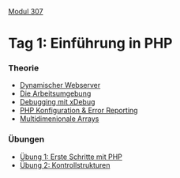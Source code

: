  [Modul 307](/ilv.307)
 
# Tag 1: Einführung in PHP

### Theorie
- [Dynamischer Webserver](/ilv.307/01-modul-307/01-webserver)
- [Die Arbeitsumgebung](/ilv.307/01-modul-307/02-arbeitsumgebung)
- [Debugging mit xDebug](/ilv.307/01-modul-307/05-debugging)
- [PHP Konfiguration & Error Reporting](/ilv.307/01-modul-307/06-php-konfiguration-errorrep)
- [Multidimenionale Arrays](/ilv.307/01-modul-307/07-multidimensionale-arrays)

### Übungen

- [Übung 1: Erste Schritte mit PHP](/ilv.307/01-modul-307/01-erste-schritte-uebung)
- [Übung 2: Kontrollstrukturen](/ilv.307/01-modul-307/02-kontrollstrukturen-uebung)
<!--stackedit_data:
eyJoaXN0b3J5IjpbNTAxMDYyNjk2LC0xNjQ0Nzg5MTQyLC0xMT
Q1ODA5MDM1XX0=
-->